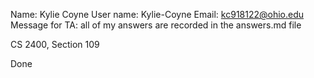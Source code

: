 Name: Kylie Coyne
User name: Kylie-Coyne
Email: kc918122@ohio.edu
Message for TA: all of my answers are recorded in the answers.md file

CS 2400, Section 109

Done

